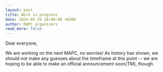 ```yaml
---
layout: post
title: Work in progress
date: 2024-05-29 10:00:00 +0200
author: MAPC organizers
read_more: false
---
```


Dear everyone,

We are working on the next MAPC, no worries! As history has shown, we should not make any guesses about the timeframe at this point -- we are hoping to be able to make an official announcement soon(TM), though.
